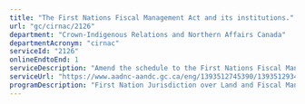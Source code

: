 ```yaml
---
title: "The First Nations Fiscal Management Act and its institutions."
url: "gc/cirnac/2126"
department: "Crown-Indigenous Relations and Northern Affairs Canada"
departmentAcronym: "cirnac"
serviceId: "2126"
onlineEndtoEnd: 1
serviceDescription: "Amend the schedule to the First Nations Fiscal Managemet Act, through Ministerial Order, to add, change or remove Band names pursuant to related Band Council Resolutions."
serviceUrl: "https://www.aadnc-aandc.gc.ca/eng/1393512745390/1393512934976"
programDescription: "First Nation Jurisdiction over Land and Fiscal Management"
---
```

